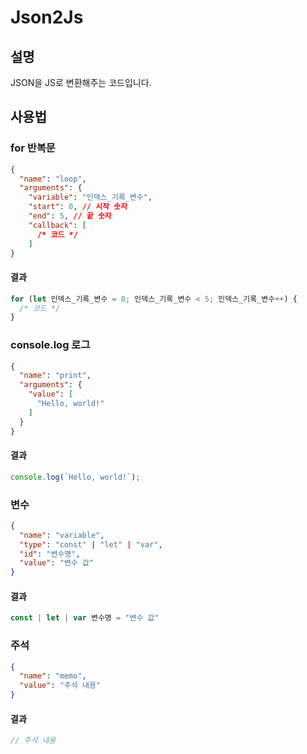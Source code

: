 # Json2Js
## 설명
  JSON을 JS로 변환해주는 코드입니다.
## 사용법
  ### for 반복문
  ```json
  {
    "name": "loop",
    "arguments": {
      "variable": "인덱스_기록_변수",
      "start": 0, // 시작 숫자
      "end": 5, // 끝 숫자
      "callback": [
        /* 코드 */
      ]
  }
  ```
  #### 결과
  ```js
  for (let 인덱스_기록_변수 = 0; 인덱스_기록_변수 < 5; 인덱스_기록_변수++) {
    /* 코드 */
  }
  ```
  ### console.log 로그
  ```json
  {
    "name": "print",
    "arguments": {
      "value": [
        "Hello, world!"
      ]
    }
  }
  ```
  #### 결과
  ```js
  console.log(`Hello, world!`);
  ```
  ### 변수
  ```json
  {
    "name": "variable",
    "type": "const" | "let" | "var",
    "id": "변수명",
    "value": "변수 값"
  }
  ```
  #### 결과
  ```js
  const | let | var 변수명 = "변수 값"
  ```
  ### 주석
  ```json
  {
    "name": "memo",
    "value": "주석 내용"
  }
  ```
  #### 결과
  ```js
  // 주석 내용
  ```

